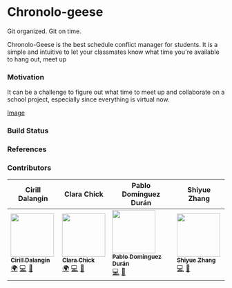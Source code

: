 # Chronolo-geese

Git organized. Git on time. 

Chronolo-Geese is the best schedule conflict manager for students. It is a simple and intuitive to let your classmates know what time you're available to hang out, meet up 

### Motivation
It can be a challenge to figure out what time to meet up and collaborate on a school project, especially since everything is virtual now. 

[Image](https://user-images.githubusercontent.com/50504825/95670081-6801b480-0b55-11eb-8fa5-c4397c20ed60.png)


### Build Status

### References

### Contributors
| Cirill Dalangin | Clara Chick | Pablo Domínguez Durán | Shiyue Zhang |
| ---- | --- | --- | ---|
| [<img src="https://avatars2.githubusercontent.com/u/40480780?s=460&u=8c1edf8c533e2fb0a97dfce1342fcf2960a12c1b&v=4" width="100px;"/><br /><sub><b>Cirill Dalangin</b></sub>](https://florenz.tech/)<br />[🌍](https://florenz.tech/) [💻](https://github.com/cdalangin) [🤝](https://www.linkedin.com/in/cfdalangin/) | [<img src="https://media-exp1.licdn.com/dms/image/C4E03AQE8eYc0h_TPHg/profile-displayphoto-shrink_400_400/0?e=1608163200&v=beta&t=NVP7R8UDoVRYASyL6KgpzKFs9P9fgPYGYeuRiN86r_k" width="100px;"/><br /><sub><b>Clara Chick</b></sub>](https://clarachick.me/)<br />[🌍](https://clarachick.me/) [💻](https://github.com/KohinaTheCat) [🤝](https://www.linkedin.com/in/clarachick/) | [<img src="https://avatars2.githubusercontent.com/u/10246682?s=460&u=10d50fc5c9b71bfadb3927ebf2325250a520455a&v=4" width="100px;"/><br /><sub><b>Pablo Domínguez Durán</b></sub>](https://github.com/pablomdd)<br /> [💻](https://github.com/pablomdd) [🤝](https://www.linkedin.com/in/pablodominguezduran/) | [<img src="https://media-exp1.licdn.com/dms/image/C4E03AQGFk_sA35kT-A/profile-displayphoto-shrink_400_400/0?e=1608163200&v=beta&t=_ZhIt1aPDDYj305ovVS_fAkPe_IKCW_ysY7JFRu9SuM" width="100px;"/><br /><sub><b>Shiyue Zhang</b></sub>](https://github.com/zhangshyue)<br /> [💻](https://github.com/zhangshyue) [🤝](https://www.linkedin.com/in/shiyue-zhang-58828b196/) |